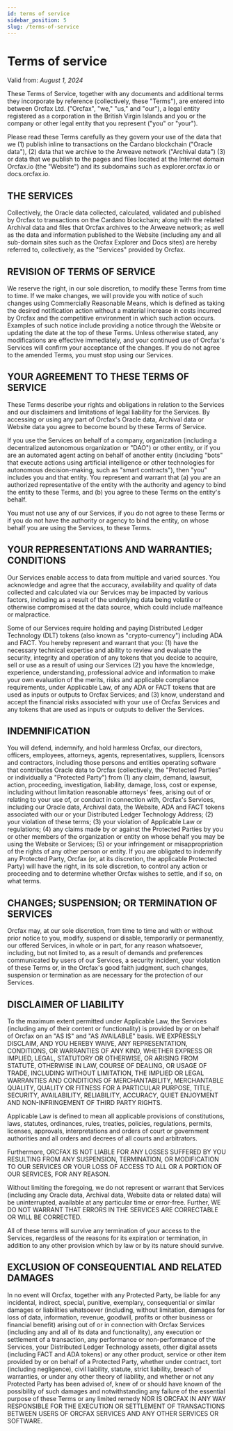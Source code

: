 ```yaml
---
id: terms of service
sidebar_position: 5
slug: /terms-of-service
---
```


# Terms of service

<!-- markdownlint-disable MD036 -->

Valid from: _August 1, 2024_

<!-- markdownlint-restore -->

These Terms of Service, together with any documents and additional terms they
incorporate by reference (collectively, these "Terms"), are entered into between
Orcfax Ltd. ("Orcfax", "we," "us," and "our"), a legal entity registered as a
corporation in the British Virgin Islands and you or the company or other legal
entity that you represent ("you" or "your").

Please read these Terms carefully as they govern your use of the data that we
(1) publish inline to transactions on the Cardano blockchain ("Oracle data"),
(2) data that we archive to the Arweave network ("Archival data") (3) or data
that we publish to the pages and files located at the Internet domain Orcfax.io
(the "Website") and its subdomains such as explorer.orcfax.io or docs.orcfax.io.

## THE SERVICES

Collectively, the Oracle data collected, calculated, validated and published by
Orcfax to transactions on the Cardano blockchain; along with the related
Archival data and files that Orcfax archives to the Arweave network; as well as
the data and information published to the Website (including any and all
sub-domain sites such as the Orcfax Explorer and Docs sites) are hereby referred
to, collectively, as the "Services" provided by Orcfax.

## REVISION OF TERMS OF SERVICE

We reserve the right, in our sole discretion, to modify these Terms from time to
time. If we make changes, we will provide you with notice of such changes using
Commercially Reasonable Means, which is defined as taking the desired
notification action without a material increase in costs incurred by Orcfax and
the competitive environment in which such action occurs. Examples of such notice
include providing a notice through the Website or updating the date at the top
of these Terms. Unless otherwise stated, any modifications are effective
immediately, and your continued use of Orcfax's Services will confirm your
acceptance of the changes. If you do not agree to the amended Terms, you must
stop using our Services.

## YOUR AGREEMENT TO THESE TERMS OF SERVICE

These Terms describe your rights and obligations in relation to the Services and
our disclaimers and limitations of legal liability for the Services. By
accessing or using any part of Orcfax's Oracle data, Archival data or Website
data you agree to become bound by these Terms of Service.

If you use the Services on behalf of a company, organization (including a
decentralized autonomous organization or "DAO") or other entity, or if you are
an automated agent acting on behalf of another entity (including "bots" that
execute actions using artificial intelligence or other technologies for
autonomous decision-making, such as "smart contracts"), then "you" includes you
and that entity. You represent and warrant that (a) you are an authorized
representative of the entity with the authority and agency to bind the entity to
these Terms, and (b) you agree to these Terms on the entity's behalf.

You must not use any of our Services, if you do not agree to these Terms or if
you do not have the authority or agency to bind the entity, on whose behalf you
are using the Services, to these Terms.

## YOUR REPRESENTATIONS AND WARRANTIES; CONDITIONS

Our Services enable access to data from multiple and varied sources. You
acknowledge and agree that the accuracy, availability and quality of data
collected and calculated via our Services may be impacted by various factors,
including as a result of the underlying data being volatile or otherwise
compromised at the data source, which could include malfeance or malpractice.

Some of our Services require holding and paying Distributed Ledger Technology
(DLT) tokens (also known as "crypto-currency") including ADA and FACT. You
hereby represent and warrant that you: (1) have the necessary technical
expertise and ability to review and evaluate the security, integrity and
operation of any tokens that you decide to acquire, sell or use as a result of
using our Services (2) you have the knowledge, experience, understanding,
professional advice and information to make your own evaluation of the merits,
risks and applicable compliance requirements, under Applicable Law, of any ADA
or FACT tokens that are used as inputs or outputs to Orcfax Services; and (3)
know, understand and accept the financial risks associated with your use of
Orcfax Services and any tokens that are used as inputs or outputs to deliver the
Services.

## INDEMNIFICATION

You will defend, indemnify, and hold harmless Orcfax, our directors, officers,
employees, attorneys, agents, representatives, suppliers, licensors and
contractors, including those persons and entities operating software that
contributes Oracle data to Orcfax (collectively, the "Protected Parties" or
individually a "Protected Party") from (1) any claim, demand, lawsuit, action,
proceeding, investigation, liability, damage, loss, cost or expense, including
without limitation reasonable attorneys' fees, arising out of or relating to
your use of, or conduct in connection with, Orcfax's Services, including our
Oracle data, Archival data, the Website, ADA and FACT tokens associated with our
or your Distributed Ledger Technology Address; (2) your violation of these
terms; (3) your violation of Applicable Law or regulations; (4) any claims made
by or against the Protected Parties by you or other members of the organization
or entity on whose behalf you may be using the Website or Services; (5) or your
infringement or misappropriation of the rights of any other person or entity. If
you are obligated to indemnify any Protected Party, Orcfax (or, at its
discretion, the applicable Protected Party) will have the right, in its sole
discretion, to control any action or proceeding and to determine whether Orcfax
wishes to settle, and if so, on what terms.

## CHANGES; SUSPENSION; OR TERMINATION OF SERVICES

Orcfax may, at our sole discretion, from time to time and with or without prior
notice to you, modify, suspend or disable, temporarily or permanently, our
offered Services, in whole or in part, for any reason whatsoever, including, but
not limited to, as a result of demands and preferences communicated by users of
our Services, a security incident, your violation of these Terms or, in the
Orcfax's good faith judgment, such changes, suspension or termination as are
necessary for the protection of our Services.

## DISCLAIMER OF LIABILITY

To the maximum extent permitted under Applicable Law, the Services (including
any of their content or functionality) is provided by or on behalf of Orcfax on
an "AS IS" and "AS AVAILABLE" basis. WE EXPRESSLY DISCLAIM, AND YOU HEREBY
WAIVE, ANY REPRESENTATION, CONDITIONS, OR WARRANTIES OF ANY KIND, WHETHER
EXPRESS OR IMPLIED, LEGAL, STATUTORY OR OTHERWISE, OR ARISING FROM STATUTE,
OTHERWISE IN LAW, COURSE OF DEALING, OR USAGE OF TRADE, INCLUDING WITHOUT
LIMITATION, THE IMPLIED OR LEGAL WARRANTIES AND CONDITIONS OF MERCHANTABILITY,
MERCHANTABLE QUALITY, QUALITY OR FITNESS FOR A PARTICULAR PURPOSE, TITLE,
SECURITY, AVAILABILITY, RELIABILITY, ACCURACY, QUIET ENJOYMENT AND
NON-INFRINGEMENT OF THIRD PARTY RIGHTS.

Applicable Law is defined to mean all applicable provisions of constitutions,
laws, statutes, ordinances, rules, treaties, policies, regulations, permits,
licenses, approvals, interpretations and orders of court or government
authorities and all orders and decrees of all courts and arbitrators.

Furthermore, ORCFAX IS NOT LIABLE FOR ANY LOSSES SUFFERED BY YOU RESULTING FROM
ANY SUSPENSION, TERMINATION, OR MODIFICATION TO OUR SERVICES OR YOUR LOSS OF
ACCESS TO ALL OR A PORTION OF OUR SERVICES, FOR ANY REASON.

Without limiting the foregoing, we do not represent or warrant that Services
(including any Oracle data, Archival data, Website data or related data) will be
uninterrupted, available at any particular time or error-free. Further, WE DO
NOT WARRANT THAT ERRORS IN THE SERVICES ARE CORRECTABLE OR WILL BE CORRECTED.

All of these terms will survive any termination of your access to the Services,
regardless of the reasons for its expiration or termination, in addition to any
other provision which by law or by its nature should survive.

## EXCLUSION OF CONSEQUENTIAL AND RELATED DAMAGES

In no event will Orcfax, together with any Protected Party, be liable for any
incidental, indirect, special, punitive, exemplary, consequential or similar
damages or liabilities whatsoever (including, without limitation, damages for
loss of data, information, revenue, goodwill, profits or other business or
financial benefit) arising out of or in connection with Orcfax Services
(including any and all of its data and functionality), any execution or
settlement of a transaction, any performance or non-performance of the Services,
your Distributed Ledger Technology assets, other digital assets (including FACT
and ADA tokens) or any other product, service or other item provided by or on
behalf of a Protected Party, whether under contract, tort (including
negligence), civil liability, statute, strict liability, breach of warranties,
or under any other theory of liability, and whether or not any Protected Party
has been advised of, knew of or should have known of the possibility of such
damages and notwithstanding any failure of the essential purpose of these Terms
or any limited remedy NOR IS ORCFAX IN ANY WAY RESPONSIBLE FOR THE EXECUTION OR
SETTLEMENT OF TRANSACTIONS BETWEEN USERS OF ORCFAX SERVICES AND ANY OTHER
SERVICES OR SOFTWARE.
